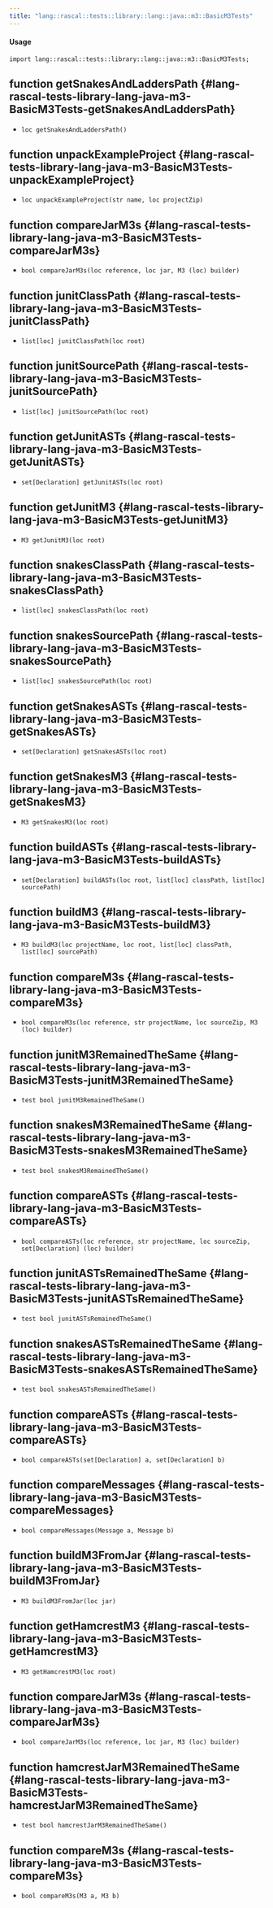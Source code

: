 ```yaml
---
title: "lang::rascal::tests::library::lang::java::m3::BasicM3Tests"
---
```


#### Usage

`import lang::rascal::tests::library::lang::java::m3::BasicM3Tests;`


## function getSnakesAndLaddersPath {#lang-rascal-tests-library-lang-java-m3-BasicM3Tests-getSnakesAndLaddersPath}

* ``loc getSnakesAndLaddersPath()``

## function unpackExampleProject {#lang-rascal-tests-library-lang-java-m3-BasicM3Tests-unpackExampleProject}

* ``loc unpackExampleProject(str name, loc projectZip)``

## function compareJarM3s {#lang-rascal-tests-library-lang-java-m3-BasicM3Tests-compareJarM3s}

* ``bool compareJarM3s(loc reference, loc jar, M3 (loc) builder)``

## function junitClassPath {#lang-rascal-tests-library-lang-java-m3-BasicM3Tests-junitClassPath}

* ``list[loc] junitClassPath(loc root)``

## function junitSourcePath {#lang-rascal-tests-library-lang-java-m3-BasicM3Tests-junitSourcePath}

* ``list[loc] junitSourcePath(loc root)``

## function getJunitASTs {#lang-rascal-tests-library-lang-java-m3-BasicM3Tests-getJunitASTs}

* ``set[Declaration] getJunitASTs(loc root)``

## function getJunitM3 {#lang-rascal-tests-library-lang-java-m3-BasicM3Tests-getJunitM3}

* ``M3 getJunitM3(loc root)``

## function snakesClassPath {#lang-rascal-tests-library-lang-java-m3-BasicM3Tests-snakesClassPath}

* ``list[loc] snakesClassPath(loc root)``

## function snakesSourcePath {#lang-rascal-tests-library-lang-java-m3-BasicM3Tests-snakesSourcePath}

* ``list[loc] snakesSourcePath(loc root)``

## function getSnakesASTs {#lang-rascal-tests-library-lang-java-m3-BasicM3Tests-getSnakesASTs}

* ``set[Declaration] getSnakesASTs(loc root)``

## function getSnakesM3 {#lang-rascal-tests-library-lang-java-m3-BasicM3Tests-getSnakesM3}

* ``M3 getSnakesM3(loc root)``

## function buildASTs {#lang-rascal-tests-library-lang-java-m3-BasicM3Tests-buildASTs}

* ``set[Declaration] buildASTs(loc root, list[loc] classPath, list[loc] sourcePath)``

## function buildM3 {#lang-rascal-tests-library-lang-java-m3-BasicM3Tests-buildM3}

* ``M3 buildM3(loc projectName, loc root, list[loc] classPath, list[loc] sourcePath)``

## function compareM3s {#lang-rascal-tests-library-lang-java-m3-BasicM3Tests-compareM3s}

* ``bool compareM3s(loc reference, str projectName, loc sourceZip, M3 (loc) builder)``

## function junitM3RemainedTheSame {#lang-rascal-tests-library-lang-java-m3-BasicM3Tests-junitM3RemainedTheSame}

* ``test bool junitM3RemainedTheSame()``

## function snakesM3RemainedTheSame {#lang-rascal-tests-library-lang-java-m3-BasicM3Tests-snakesM3RemainedTheSame}

* ``test bool snakesM3RemainedTheSame()``

## function compareASTs {#lang-rascal-tests-library-lang-java-m3-BasicM3Tests-compareASTs}

* ``bool compareASTs(loc reference, str projectName, loc sourceZip, set[Declaration] (loc) builder)``

## function junitASTsRemainedTheSame {#lang-rascal-tests-library-lang-java-m3-BasicM3Tests-junitASTsRemainedTheSame}

* ``test bool junitASTsRemainedTheSame()``

## function snakesASTsRemainedTheSame {#lang-rascal-tests-library-lang-java-m3-BasicM3Tests-snakesASTsRemainedTheSame}

* ``test bool snakesASTsRemainedTheSame()``

## function compareASTs {#lang-rascal-tests-library-lang-java-m3-BasicM3Tests-compareASTs}

* ``bool compareASTs(set[Declaration] a, set[Declaration] b)``

## function compareMessages {#lang-rascal-tests-library-lang-java-m3-BasicM3Tests-compareMessages}

* ``bool compareMessages(Message a, Message b)``

## function buildM3FromJar {#lang-rascal-tests-library-lang-java-m3-BasicM3Tests-buildM3FromJar}

* ``M3 buildM3FromJar(loc jar)``

## function getHamcrestM3 {#lang-rascal-tests-library-lang-java-m3-BasicM3Tests-getHamcrestM3}

* ``M3 getHamcrestM3(loc root)``

## function compareJarM3s {#lang-rascal-tests-library-lang-java-m3-BasicM3Tests-compareJarM3s}

* ``bool compareJarM3s(loc reference, loc jar, M3 (loc) builder)``

## function hamcrestJarM3RemainedTheSame {#lang-rascal-tests-library-lang-java-m3-BasicM3Tests-hamcrestJarM3RemainedTheSame}

* ``test bool hamcrestJarM3RemainedTheSame()``

## function compareM3s {#lang-rascal-tests-library-lang-java-m3-BasicM3Tests-compareM3s}

* ``bool compareM3s(M3 a, M3 b)``

